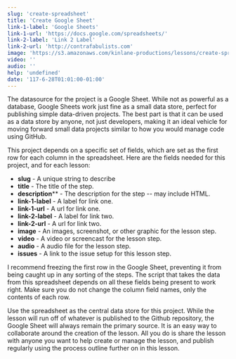 ```yaml
---
slug: 'create-spreadsheet'
title: 'Create Google Sheet'
link-1-label: 'Google Sheets'
link-1-url: 'https://docs.google.com/spreadsheets/'
link-2-label: 'Link 2 Label'
link-2-url: 'http://contrafabulists.com'
image: 'https://s3.amazonaws.com/kinlane-productions/lessons/create-spreadsheet.png'
video: ''
audio: ''
help: 'undefined'
date: '117-6-28T01:01:00-01:00'
---
```

The datasource for the project is a Google Sheet. While not as powerful as a database, Google Sheets work just fine as a small data store, perfect for publishing simple data-driven projects. The best part is that it can be used as a data store by anyone, not just developers, making it an ideal vehicle for moving forward small data projects similar to how you would manage code using GitHub. 

This project depends on a specific set of fields, which are set as the first row for each column in the spreadsheet. Here are the fields needed for this project, and for each lesson:

- **slug** - A unique string to describe
- **title** - The title of the step.
- **description**** - The description for the step -- may include HTML.
- **link-1-label** - A label for link one.
- **link-1-url** - A url for link one.
- **link-2-label** - A label for link two.
- **link-2-url** - A url for link two.
- **image** - An images, screenshot, or other graphic for the lesson step.
- **video** - A video or screencast for the lesson step.
- **audio** - A audio file for the lesson step.
- **issues** - A link to the issue setup for this lesson step.

I recommend freezing the first row in the Google Sheet, preventing it from being caught up in any sorting of the steps. The script that takes the data from this spreadsheet depends on all these fields being present to work right. Make sure you do not change the column field names, only the contents of each row.

Use the spreadsheet as the central data store for this project. While the lesson will run off of whatever is published to the Github repository, the Google Sheet will always remain the primary source. It is an easy way to collaborate around the creation of the lesson. All you do is share the lesson with anyone you want to help create or manage the lesson, and publish regularly using the process outline further on in this lesson.
